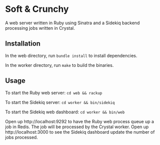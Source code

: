 # Soft & Crunchy

A web server written in Ruby using Sinatra and a Sidekiq backend processing jobs
written in Crystal.

## Installation

In the web directory, run `bundle install` to install dependencies.

In the worker directory, run `make` to build the binaries.

## Usage

To start the Ruby web server: `cd web && rackup`

To start the Sidekiq server: `cd worker && bin/sidekiq`

To start the Sidekiq web dashboard: `cd worker && bin/web`

Open up http://localhost:9292 to have the Ruby web process queue up a job in Redis.
The job will be processed by the Crystal worker. Open up http://localhost:3000 to
see the Sidekiq dashboard update the number of jobs processed.
